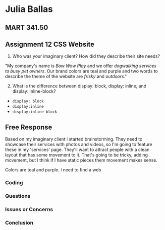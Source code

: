 # Julia Ballas

## MART 341.50

## Assignment 12 CSS Website

1. Who was your imaginary client? How did they describe their site needs?

"My company's name is *Bow Wow Play* and we offer *dogwalking services to busy pet owners*. Our brand colors are teal and purple and two words to describe the theme of the website are *frisky* and *outdoors*."


2. What is the difference between display: block, display: inline, and display: inline-block?

- `display: block`
- `display:inline`
- `display:inline-block`

## Free Response

Based on my imaginary client I started brainstorming. They need to showcase their services with photos and videos, so I'm going to feature these in my 'services' page. They'll want to attract people with a clean layout that has some movement to it. That's going to be tricky, adding movement, but I think if I have static pieces them movement makes sense.

Colors are teal and purple. I need to find a web

### Coding

### Questions
### Issues or Concerns
### Conclusion

